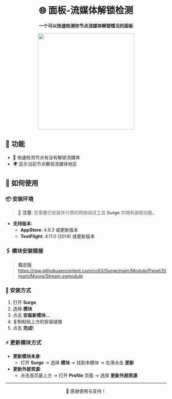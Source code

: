 <div align="center">

# 🌐 面板-流媒体解锁检测

**一个可以快速检测你节点流媒体解锁情况的面板**

<img src="https://raw.githubusercontent.com/cc63/Surge/main/Module/Panel/Stream/Moore/Stream.PNG" width="300">

</div>

## 🚀 功能

- 📍 快速检测节点有没有解锁流媒体
- 🌍 显示当前节点解锁流媒体地区

## 📘 如何使用

### 📦 安装环境

> 🚧 **注意**: 您需要已安装并付费的网络调试工具 **Surge** 并拥有面板功能。

- **支持版本**:
  - **AppStore**: 4.9.3 或更新版本
  - **TestFlight**: 4.11.0 (2014) 或更新版本

### 🖇 模块安装链接

> **稳定版** https://raw.githubusercontent.com/cc63/Surge/main/Module/Panel/Stream/Moore/Stream.sgmodule

### 📲 安装方式

1. 打开 **Surge**
2. 选择 **模块** 
3. 点击 **安装新模块...**
4. 复制粘贴上方的安装链接
5. 点击 **完成!**

### ⚡ 更新模块方式

- **更新模块本身**:
  - 打开 **Surge** -> 选择 **模块** -> 找到本模块 -> 左滑点击 **更新**
- **更新外部资源**:
  - 点击首页最上方 -> 打开 **Profile** 页面 -> 选择 **更新外部资源**

---

<div align="center">

🙌 感谢使用与支持！

</div>
